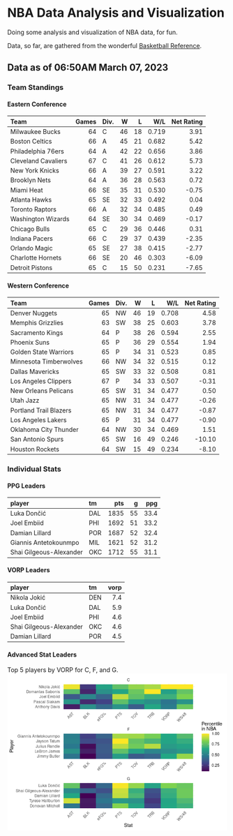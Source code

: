 # NBA Data Analysis and Visualization

Doing some analysis and visualization of NBA data, for fun.

Data, so far, are gathered from the wonderful [Basketball
Reference](https://www.basketball-reference.com/).

## Data as of 06:50AM March 07, 2023

### Team Standings

#### Eastern Conference

| Team                | Games | Div. |   W |   L |   W/L | Net Rating |
|:--------------------|------:|:-----|----:|----:|------:|-----------:|
| Milwaukee Bucks     |    64 | C    |  46 |  18 | 0.719 |       3.91 |
| Boston Celtics      |    66 | A    |  45 |  21 | 0.682 |       5.42 |
| Philadelphia 76ers  |    64 | A    |  42 |  22 | 0.656 |       3.86 |
| Cleveland Cavaliers |    67 | C    |  41 |  26 | 0.612 |       5.73 |
| New York Knicks     |    66 | A    |  39 |  27 | 0.591 |       3.22 |
| Brooklyn Nets       |    64 | A    |  36 |  28 | 0.563 |       0.72 |
| Miami Heat          |    66 | SE   |  35 |  31 | 0.530 |      -0.75 |
| Atlanta Hawks       |    65 | SE   |  32 |  33 | 0.492 |       0.04 |
| Toronto Raptors     |    66 | A    |  32 |  34 | 0.485 |       0.49 |
| Washington Wizards  |    64 | SE   |  30 |  34 | 0.469 |      -0.17 |
| Chicago Bulls       |    65 | C    |  29 |  36 | 0.446 |       0.31 |
| Indiana Pacers      |    66 | C    |  29 |  37 | 0.439 |      -2.35 |
| Orlando Magic       |    65 | SE   |  27 |  38 | 0.415 |      -2.77 |
| Charlotte Hornets   |    66 | SE   |  20 |  46 | 0.303 |      -6.09 |
| Detroit Pistons     |    65 | C    |  15 |  50 | 0.231 |      -7.65 |

#### Western Conference

| Team                   | Games | Div. |   W |   L |   W/L | Net Rating |
|:-----------------------|------:|:-----|----:|----:|------:|-----------:|
| Denver Nuggets         |    65 | NW   |  46 |  19 | 0.708 |       4.58 |
| Memphis Grizzlies      |    63 | SW   |  38 |  25 | 0.603 |       3.78 |
| Sacramento Kings       |    64 | P    |  38 |  26 | 0.594 |       2.55 |
| Phoenix Suns           |    65 | P    |  36 |  29 | 0.554 |       1.94 |
| Golden State Warriors  |    65 | P    |  34 |  31 | 0.523 |       0.85 |
| Minnesota Timberwolves |    66 | NW   |  34 |  32 | 0.515 |       0.12 |
| Dallas Mavericks       |    65 | SW   |  33 |  32 | 0.508 |       0.81 |
| Los Angeles Clippers   |    67 | P    |  34 |  33 | 0.507 |      -0.31 |
| New Orleans Pelicans   |    65 | SW   |  31 |  34 | 0.477 |       0.50 |
| Utah Jazz              |    65 | NW   |  31 |  34 | 0.477 |      -0.26 |
| Portland Trail Blazers |    65 | NW   |  31 |  34 | 0.477 |      -0.87 |
| Los Angeles Lakers     |    65 | P    |  31 |  34 | 0.477 |      -0.90 |
| Oklahoma City Thunder  |    64 | NW   |  30 |  34 | 0.469 |       1.51 |
| San Antonio Spurs      |    65 | SW   |  16 |  49 | 0.246 |     -10.10 |
| Houston Rockets        |    64 | SW   |  15 |  49 | 0.234 |      -8.10 |

### Individual Stats

#### PPG Leaders

| player                  | tm  |  pts |   g |  ppg |
|:------------------------|:----|-----:|----:|-----:|
| Luka Dončić             | DAL | 1835 |  55 | 33.4 |
| Joel Embiid             | PHI | 1692 |  51 | 33.2 |
| Damian Lillard          | POR | 1687 |  52 | 32.4 |
| Giannis Antetokounmpo   | MIL | 1621 |  52 | 31.2 |
| Shai Gilgeous-Alexander | OKC | 1712 |  55 | 31.1 |

#### VORP Leaders

| player                  | tm  | vorp |
|:------------------------|:----|-----:|
| Nikola Jokić            | DEN |  7.4 |
| Luka Dončić             | DAL |  5.9 |
| Joel Embiid             | PHI |  4.6 |
| Shai Gilgeous-Alexander | OKC |  4.6 |
| Damian Lillard          | POR |  4.5 |

#### Advanced Stat Leaders

Top 5 players by VORP for C, F, and G.
![](README_files/figure-gfm/README-unnamed-chunk-7-1.png)<!-- -->
